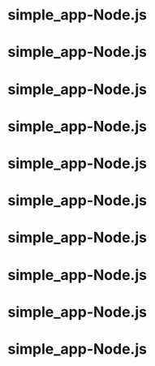 # simple_app-Node.js
# simple_app-Node.js
# simple_app-Node.js
# simple_app-Node.js
# simple_app-Node.js
# simple_app-Node.js
# simple_app-Node.js
# simple_app-Node.js
# simple_app-Node.js
# simple_app-Node.js
